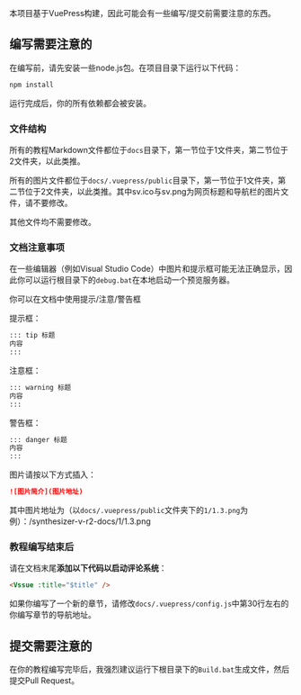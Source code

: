 本项目基于VuePress构建，因此可能会有一些编写/提交前需要注意的东西。

## 编写需要注意的

在编写前，请先安装一些node.js包。在项目目录下运行以下代码：
``` bat
npm install
```
运行完成后，你的所有依赖都会被安装。

### 文件结构

所有的教程Markdown文件都位于`docs`目录下，第一节位于1文件夹，第二节位于2文件夹，以此类推。

所有的图片文件都位于`docs/.vuepress/public`目录下，第一节位于1文件夹，第二节位于2文件夹，以此类推。其中sv.ico与sv.png为网页标题和导航栏的图片文件，请不要修改。

其他文件均不需要修改。

### 文档注意事项

在一些编辑器（例如Visual Studio Code）中图片和提示框可能无法正确显示，因此你可以运行根目录下的`debug.bat`在本地启动一个预览服务器。

你可以在文档中使用提示/注意/警告框

提示框：

``` markdown
::: tip 标题
内容
:::
```
注意框：

``` markdown
::: warning 标题
内容
:::
```
警告框：

``` markdown
::: danger 标题
内容
:::
```

图片请按以下方式插入：

``` markdown
![图片简介](图片地址)
```
其中图片地址为（以`docs/.vuepress/public`文件夹下的`1/1.3.png`为例）：/synthesizer-v-r2-docs/1/1.3.png

### 教程编写结束后
请在文档末尾**添加以下代码以启动评论系统**：
``` markdown
<Vssue :title="$title" />
```
如果你编写了一个新的章节，请修改`docs/.vuepress/config.js`中第30行左右的你编写章节的导航地址。

## 提交需要注意的

在你的教程编写完毕后，我强烈建议运行下根目录下的`Build.bat`生成文件，然后提交Pull Request。